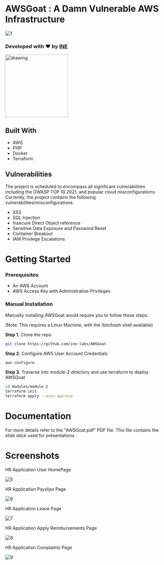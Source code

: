 # AWSGoat : A Damn Vulnerable AWS Infrastructure

![1](https://user-images.githubusercontent.com/65826354/179526664-cb123612-7f9a-41fe-bab2-eb6b3b2518d7.png)

### Developed with :heart: by [INE](https://ine.com/) 

[<img src="https://user-images.githubusercontent.com/25884689/184508144-f0196d79-5843-4ea6-ad39-0c14cd0da54c.png" alt="drawing" width="200"/>](https://discord.gg/TG7bpETgbg)

## Built With

* AWS
* PHP
* Docker
* Terraform

## Vulnerabilities

The project is scheduled to encompass all significant vulnerabilities including the OWASP TOP 10 2021, and popular cloud misconfigurations.
Currently, the project  contains the following vulnerabilities/misconfigurations.

* XSS
* SQL Injection
* Insecure Direct Object reference
* Sensitive Data Exposure and Password Reset
* Container Breakout
* IAM Privilege Escalations

# Getting Started

### Prerequisites
* An AWS Account
* AWS Access Key with Administrative Privileges

### Manual Installation

Manually installing AWSGoat would require you to follow these steps:

(Note: This requires a Linux Machine, with the /bin/bash shell available)

**Step 1.** Clone the repo
```sh
git clone https://github.com/ine-labs/AWSGoat
```

**Step 2.** Configure AWS User Account Credentials
```sh
aws configure
```

**Step 3.** Traverse into module-2 directory and use terraform to deploy AWSGoat
```sh
cd modules/module-2
terraform init
terraform apply --auto-approve
```
# Documentation

For more details refer to the "AWSGoat.pdf" PDF file. This file contains the slide deck used for presentations.

# Screenshots

HR Application User HomePage

![5](https://user-images.githubusercontent.com/65826354/194800860-e7eaa174-0948-4d35-b185-0325ed7ddcf7.png)

HR Application Payslips Page

![6](https://user-images.githubusercontent.com/65826354/194800937-7d9674d0-9766-4ce7-ad85-269088f1c3da.png)

HR Application Leave Page

![7](https://user-images.githubusercontent.com/65826354/194800981-bf75799b-29e1-43d6-992f-53054ac08552.png)

HR Application Apply Reimbursements Page

![8](https://user-images.githubusercontent.com/65826354/194801060-8ab1ba55-b97c-4cea-817d-0c517a1924b3.png)

HR Application Complaints Page

![9](https://user-images.githubusercontent.com/65826354/194801108-ba27d83a-49d4-4509-af84-359d0b613252.png)
